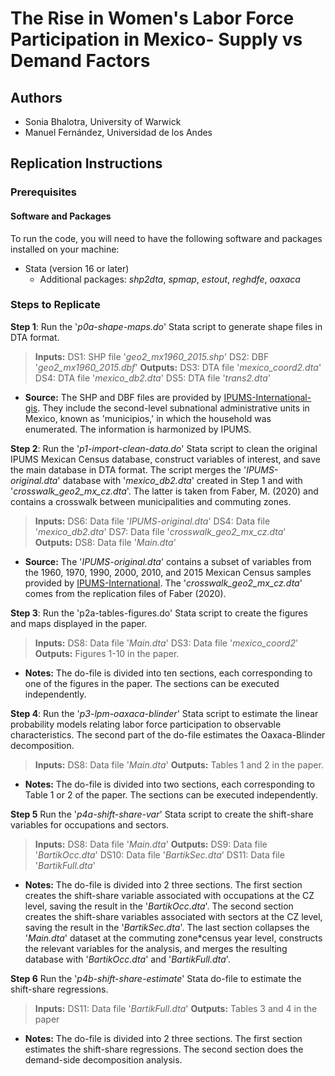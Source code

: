 # The Rise in Women's Labor Force Participation in Mexico- Supply vs Demand Factors

## Authors

* Sonia Bhalotra, University of Warwick
* Manuel Fernández, Universidad de los Andes

## Replication Instructions

### Prerequisites

#### Software and Packages

To run the code, you will need to have the following software and packages installed on your machine:

* Stata (version 16 or later)
  * Additional packages: *shp2dta*, *spmap*, *estout*, *reghdfe*, *oaxaca*

### Steps to Replicate

**Step 1**: Run the '*p0a-shape-maps.do*' Stata script to generate shape files in DTA format.

> **Inputs:** 
> DS1: SHP file '*geo2_mx1960_2015.shp*'
> DS2: DBF '*geo2_mx1960_2015.dbf*'
> **Outputs:** 
> DS3: DTA file '*mexico_coord2.dta*' 
> DS4: DTA file '*mexico_db2.dta*'
> DS5: DTA file '*trans2.dta*'

* **Source:** The SHP and DBF files are provided by [IPUMS-International-gis](https://international.ipums.org/international/gis.shtml). They include the second-level subnational administrative units in Mexico, known as 'municipios,' in which the household was enumerated. The information is harmonized by IPUMS. 

**Step 2**: Run the '*p1-import-clean-data.do*' Stata script to clean the original IPUMS Mexican Census database, construct variables of interest, and save the main database in DTA format. The script merges the '*IPUMS-original.dta*' database with '*mexico_db2.dta*' created in Step 1 and with '*crosswalk_geo2_mx_cz.dta*'. The latter is taken from Faber, M. (2020) and contains a crosswalk between municipalities and commuting zones. 

> **Inputs:** 
> DS6: Data file '*IPUMS-original.dta*' 
> DS4: Data file '*mexico_db2.dta*' 
> DS7: Data file '*crosswalk_geo2_mx_cz.dta*'
> **Outputs:** 
> DS8: Data file '*Main.dta*' 

* **Source:** The '*IPUMS-original.dta*' contains a subset of variables from the 1960, 1970, 1990, 2000, 2010, and 2015 Mexican Census samples provided by [IPUMS-International](https://international.ipums.org/international/). The '*crosswalk_geo2_mx_cz.dta*' comes from the replication files of Faber (2020).


**Step 3**: Run the 'p2a-tables-figures.do' Stata script to create the figures and maps displayed in the paper.

> **Inputs:** 
> DS8: Data file '*Main.dta*'
> DS3: Data file '*mexico_coord2*'
> **Outputs:** 
> Figures 1-10 in the paper.

* **Notes:** The do-file is divided into ten sections, each corresponding to one of the figures in the paper. The sections can be executed independently.


**Step 4**: Run the '*p3-lpm-oaxaca-blinder*' Stata script to estimate the linear probability models relating labor force participation to observable characteristics. The second part of the do-file estimates the Oaxaca-Blinder decomposition.

> **Inputs:** 
> DS8: Data file '*Main.dta*'
> **Outputs:** 
> Tables 1 and 2 in the paper.

* **Notes:** The do-file is divided into two sections, each corresponding to Table 1 or 2 of the paper. The sections can be executed independently.


**Step 5** Run the '*p4a-shift-share-var*' Stata script to create the shift-share variables for occupations and sectors.

> **Inputs:** 
> DS8: Data file '*Main.dta*'
> **Outputs:** 
> DS9:  Data file '*BartikOcc.dta*'
> DS10: Data file '*BartikSec.dta*'
> DS11: Data file '*BartikFull.dta*'

* **Notes:** The do-file is divided into 2 three sections. The first section creates the shift-share variable associated with occupations at the CZ level, saving the result in the '*BartikOcc.dta*'. The second section creates the shift-share variables associated with sectors at the CZ level, saving the result in the '*BartikSec.dta*'. The last section collapses the '*Main.dta*' dataset at the commuting zone*census year level, constructs the relevant variables for the analysis, and merges the resulting database with '*BartikOcc.dta*' and '*BartikFull.dta*'.


**Step 6** Run the '*p4b-shift-share-estimate*' Stata do-file to estimate the shift-share regressions.

> **Inputs:** 
> DS11: Data file '*BartikFull.dta*'
> **Outputs:** 
> Tables 3 and 4 in the paper

* **Notes:** The do-file is divided into 2 three sections. The first section estimates the shift-share regressions. The second section does the demand-side decomposition analysis.

